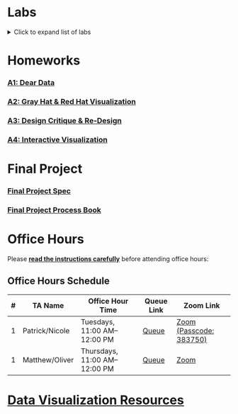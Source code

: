 # Labs
<details>
  <summary>Click to expand list of labs</summary>

  <details>
    <summary>Intro to Web Development</summary>
    <ul>
      <li><a href="https://www.youtube.com/watch?v=r29D2VqqTQk">Lab Video</a></li>
      <li><a href="./labs/lab-01/lab-01_lab_handout.html">Lab Handout</a></li>
      <li><a href="./labs/lab-01/lab-01_lab_activity.html">Lab Activity</a></li>
      <li><a href="./labs/lab-01/Template.zip" download>Template Download</a></li>
    </ul>
  </details>

  <details>
    <summary>Intro to D3 </summary>
    <ul>
      <li><a href="https://www.youtube.com/watch?v=_y185_5ATu0">Lab Video</a></li>
      <li><a href="./labs/lab-02/lab-02_lab_handout.html">Lab Handout</a></li>
      <li><a href="./labs/lab-02/lab-02_lab_activity.html">Lab Activity</a></li>
      <li><a href="./labs/lab-02/Template.zip" download>Template Download</a></li>
    </ul>
  </details>

  <details>
    <summary>Scales & Axes in D3</summary>
    <ul>
      <li><a href="./labs/lab-03/lab-03_lab_handout.html">Lab Handout</a></li>
      <li><a href="./labs/lab-03/lab-03_lab_activity.html">Lab Activity</a></li>
      <li><a href="./labs/lab-03/Template.zip" download>Template Download</a></li>
    </ul>
  </details>

  <details>
    <summary>Basic Interactivity in D3 </summary>
    <ul>
      <li><a href="./labs/lab-04/lab-04_lab_handout.html">Lab Handout</a></li>
      <li><a href="./labs/lab-04/lab-04_lab_activity.html">Lab Activity</a></li>
      <li><a href="./labs/lab-04/Template1.zip" download>Template1 Download</a></li>
      <li><a href="./labs/lab-04/Template2.zip" download>Template2 Download</a></li>
    </ul>
  </details>

  <details>
    <summary>Brushing & Linking in D3 </summary>
    <ul>
      <li><a href="./labs/lab-05/lab-05_lab_handout.html">Lab Handout</a></li>
      <li><a href="./labs/lab-05/lab-05_lab_activity.html">Lab Activity</a></li>
      <li><a href="./labs/lab-05/Template.zip" download>Template Download</a></li>
    </ul>
  </details>

  <details>
    <summary>D3 Layouts & GeoJSON</summary>
    <ul>
      <li><a href="./labs/lab-06/lab-06_lab_handout.html">Lab Handout</a></li>
      <li><a href="./labs/lab-06/lab-06_lab_activity.html">Lab Activity</a></li>
      <li><a href="./labs/lab-06/Template.zip" download>Template Download</a></li>
    </ul>
  </details>

  <details>
    <summary>Network Visualization in D3</summary>
    <ul>
      <li><a href="./labs/lab-07/lab-07_lab_handout.html">Lab Handout</a></li>
      <li><a href="./labs/lab-07/lab-07_lab_activity.html">Lab Activity</a></li>
      <li><a href="./labs/lab-07/Template.zip" download>Template Download</a></li>
    </ul>
  </details>

  <hr>

  <h3>Labs from previous years (for reference only, use at your own risk!)</h3>

  <h4>
    <a href="./labs/archive-labs/advanced_brushing.html">Advanced Brushing & Linking</a>
  </h4>

  <h4>
    <a href="./labs/archive-labs/apis_in_D3.html">Using APIs with D3</a>
  </h4>

</details>


# Homeworks

### [A1: Dear Data](./homeworks/dear_data.md)

### [A2: Gray Hat & Red Hat Visualization](./homeworks/gray_hat_red_hat.md)

### [A3: Design Critique & Re-Design](./homeworks/viz_critique.md)

### [A4: Interactive Visualization](./homeworks/interactive_viz.md)

# Final Project
### [Final Project Spec](./final_project/project_spec.md)
### [Final Project Process Book](https://docs.google.com/document/d/1OmW1aHIV_iWhOEiAxzmZYb9RhAnIdeDBl_LPT2WKDQA/edit?tab=t.8n0i8ha4fj9)

# Office Hours

Please [**read the instructions carefully**](./office_hour/students.md) before attending office hours:  

## Office Hours Schedule

| #   | TA Name | Office Hour Time         | Queue Link                  | Zoom Link |
|-----|--------|-----------------------------|----------------------------|----------|
| 1   | Patrick/Nicole    | Tuesdays, 11:00 AM–12:00 PM        | [Queue](https://queuestatus.com/) | [Zoom (Passcode: 383750)](https://utoronto.zoom.us/j/84574484430) |
| 1   | Matthew/Oliver    | Thursdays, 11:00 AM–12:00 PM        | [Queue](https://queuestatus.com/) | [Zoom](https://utoronto.zoom.us/my/h2ohuang) |

# [Data Visualization Resources](./resources.md)
